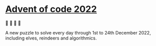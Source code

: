 # [Advent of code 2022](https://adventofcode.com/2022)
🎄 🤶 🦌 🎁

A new puzzle to solve every day through 1st to 24th December 2022, including elves, reindeers and algorithmics.